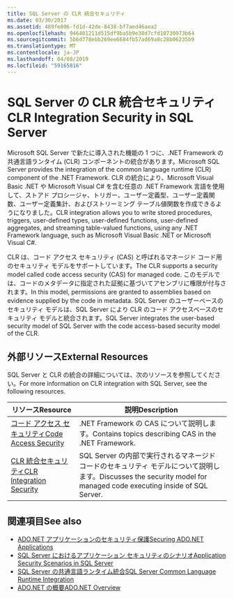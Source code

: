 ```yaml
---
title: SQL Server の CLR 統合セキュリティ
ms.date: 03/30/2017
ms.assetid: 489fe096-fd1d-42de-8438-bf7aed46aea2
ms.openlocfilehash: 946401211d515df9ba5b9e38d7cfd10730973b64
ms.sourcegitcommit: 5b6d778ebb269ee6684fb57ad69a8c28b06235b9
ms.translationtype: MT
ms.contentlocale: ja-JP
ms.lasthandoff: 04/08/2019
ms.locfileid: "59165816"
---
```

# <a name="clr-integration-security-in-sql-server"></a><span data-ttu-id="0da56-102">SQL Server の CLR 統合セキュリティ</span><span class="sxs-lookup"><span data-stu-id="0da56-102">CLR Integration Security in SQL Server</span></span>
<span data-ttu-id="0da56-103">Microsoft SQL Server で新たに導入された機能の 1 つに、.NET Framework の共通言語ランタイム (CLR) コンポーネントの統合があります。</span><span class="sxs-lookup"><span data-stu-id="0da56-103">Microsoft SQL Server provides the integration of the common language runtime (CLR) component of the .NET Framework.</span></span> <span data-ttu-id="0da56-104">CLR の統合により、Microsoft Visual Basic .NET や Microsoft Visual C# を含む任意の .NET Framework 言語を使用して、ストアド プロシージャ、トリガー、ユーザー定義型、ユーザー定義関数、ユーザー定義集計、およびストリーミング テーブル値関数を作成できるようになりました。</span><span class="sxs-lookup"><span data-stu-id="0da56-104">CLR integration allows you to write stored procedures, triggers, user-defined types, user-defined functions, user-defined aggregates, and streaming table-valued functions, using any .NET Framework language, such as Microsoft Visual Basic .NET or Microsoft Visual C#.</span></span>  
  
 <span data-ttu-id="0da56-105">CLR は、コード アクセス セキュリティ (CAS) と呼ばれるマネージド コード用のセキュリティ モデルをサポートしています。</span><span class="sxs-lookup"><span data-stu-id="0da56-105">The CLR supports a security model called code access security (CAS) for managed code.</span></span> <span data-ttu-id="0da56-106">このモデルでは、コードのメタデータに指定された証拠に基づいてアセンブリに権限が付与されます。</span><span class="sxs-lookup"><span data-stu-id="0da56-106">In this model, permissions are granted to assemblies based on evidence supplied by the code in metadata.</span></span> <span data-ttu-id="0da56-107">SQL Server のユーザーベースのセキュリティ モデルは、SQL Server により CLR のコード アクセスベースのセキュリティ モデルと統合されます。</span><span class="sxs-lookup"><span data-stu-id="0da56-107">SQL Server integrates the user-based security model of SQL Server with the code access-based security model of the CLR.</span></span>  
  
## <a name="external-resources"></a><span data-ttu-id="0da56-108">外部リソース</span><span class="sxs-lookup"><span data-stu-id="0da56-108">External Resources</span></span>  
 <span data-ttu-id="0da56-109">SQL Server と CLR の統合の詳細については、次のリソースを参照してください。</span><span class="sxs-lookup"><span data-stu-id="0da56-109">For more information on CLR integration with SQL Server, see the following resources.</span></span>  
  
|<span data-ttu-id="0da56-110">リソース</span><span class="sxs-lookup"><span data-stu-id="0da56-110">Resource</span></span>|<span data-ttu-id="0da56-111">説明</span><span class="sxs-lookup"><span data-stu-id="0da56-111">Description</span></span>|  
|--------------|-----------------|  
|[<span data-ttu-id="0da56-112">コード アクセス セキュリティ</span><span class="sxs-lookup"><span data-stu-id="0da56-112">Code Access Security</span></span>](../../../../../docs/framework/misc/code-access-security.md)|<span data-ttu-id="0da56-113">.NET Framework の CAS について説明します。</span><span class="sxs-lookup"><span data-stu-id="0da56-113">Contains topics describing CAS in the .NET Framework.</span></span>|  
|[<span data-ttu-id="0da56-114">CLR 統合セキュリティ</span><span class="sxs-lookup"><span data-stu-id="0da56-114">CLR Integration Security</span></span>](/sql/relational-databases/clr-integration/security/clr-integration-security)|<span data-ttu-id="0da56-115">SQL Server の内部で実行されるマネージド コードのセキュリティ モデルについて説明します。</span><span class="sxs-lookup"><span data-stu-id="0da56-115">Discusses the security model for managed code executing inside of SQL Server.</span></span>|  
  
## <a name="see-also"></a><span data-ttu-id="0da56-116">関連項目</span><span class="sxs-lookup"><span data-stu-id="0da56-116">See also</span></span>

- [<span data-ttu-id="0da56-117">ADO.NET アプリケーションのセキュリティ保護</span><span class="sxs-lookup"><span data-stu-id="0da56-117">Securing ADO.NET Applications</span></span>](../../../../../docs/framework/data/adonet/securing-ado-net-applications.md)
- [<span data-ttu-id="0da56-118">SQL Server におけるアプリケーション セキュリティのシナリオ</span><span class="sxs-lookup"><span data-stu-id="0da56-118">Application Security Scenarios in SQL Server</span></span>](../../../../../docs/framework/data/adonet/sql/application-security-scenarios-in-sql-server.md)
- [<span data-ttu-id="0da56-119">SQL Server の共通言語ランタイム統合</span><span class="sxs-lookup"><span data-stu-id="0da56-119">SQL Server Common Language Runtime Integration</span></span>](../../../../../docs/framework/data/adonet/sql/sql-server-common-language-runtime-integration.md)
- [<span data-ttu-id="0da56-120">ADO.NET の概要</span><span class="sxs-lookup"><span data-stu-id="0da56-120">ADO.NET Overview</span></span>](../../../../../docs/framework/data/adonet/ado-net-overview.md)
